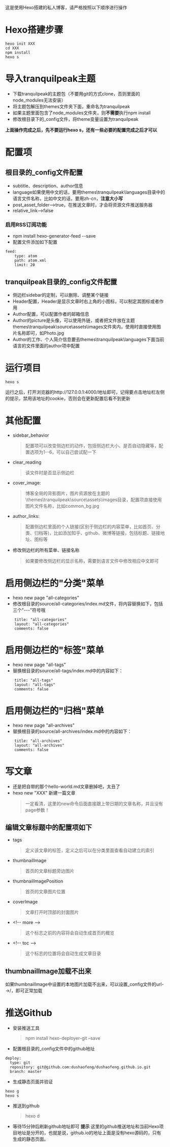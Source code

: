 这是使用Hexo搭建的私人博客，请严格按照以下顺序进行操作

# Hexo搭建步骤
```
hexo init XXX
cd XXX
npm install
hexo s
```

# 导入tranquilpeak主题
 - 下载tranquilpeak的主题包（不要用git的方式clone，否则里面的node_modules无法安装）
 - 将主题包解压到themes文件夹下面，重命名为tranquilpeak
 - 如果主题里面包含了node_modules文件夹，则**不需要**执行npm install
 - 修改根目录下的_config文件，将theme变量设置为tranquilpeak

**上面操作完成之后，先不要运行hexo s，还有一些必要的配置完成之后才可以**

# 配置项

## 根目录的_config文件配置

 - subtitle、description、author信息
 - language如果使用中文的话，要用themes\tranquilpeak\languages目录中的语言文件名称，比如中文的话，要用zh-cn，**注意大小写**
 - post_asset_folder-->true，在推送文章时，才会将资源文件推送服务器
 - relative_link-->false

### 启用RSS订阅功能

 - npm install hexo-generator-feed --save
 - 配置文件添加如下配置

```
feed:
    type: atom
    path: atom.xml
    limit: 20
```
 
## tranquilpeak目录的_config文件配置

 - 侧边栏sidebar的定制，可以删除、调整某个链接
 - Header配置，Header是显示文章时右上角的小图标，可以制定其图标或者作用
 - Author配置，可以配置作者的邮箱信息
 - Author的picture是头像，可以使用外链，或者把文件放在主题themes\tranquilpeak\source\assets\images文件夹内，使用时直接使用图片名称即可，如Photo.jpg
 - Author的工作、个人简介信息要去themes\tranquilpeak\languages下面当前语言的文件里面的author项中配置

# 运行项目

```
hexo s
```
运行之后，打开浏览器的http://127.0.0.1:4000/地址即可，记得要点击地址栏左侧的提示，禁用该地址的cookie，否则会在更新配置后看不到更新

# 其他配置

 - sidebar_behavior
    >配置项可以改变侧边栏的动作，包括侧边栏大小、是否自动隐藏等，配置选项为1--6，可以自己尝试配一下

 - clear_reading
    >读文件时是否显示侧边栏

 - cover_image:
    >博客全局的背影图片，图片资源放在主题的\themes\tranquilpeak\source\assets\images目录，配置项直接使用图片文件名称，比如common_bg.jpg

 - author_links:
    >配置侧边栏里面的个人链接(区别于侧边栏的内容菜单，比如首页、分类、归档等)，比如添加知乎、github、微博等链接，包括标题、链接地址、图标等
 
 - 修改侧边栏的所有菜单、链接名称
    >如果要修改侧边栏的显示名称，需要到语言文件中修改相应中文即可

# 启用侧边栏的"分类"菜单
 - hexo new page "all-categories"
 - 修改根目录的source/all-categories/index.md文件，将内容替换如下，包括三个"---"符号哦
```
    title: "all-categories"
    layout: "all-categories"
    comments: false
```

# 启用侧边栏的"标签"菜单
 - hexo new page "all-tags"
 - 替换根目录的source/all-tags/index.md中的内容如下：

```
    title: "all-tags"
    layout: "all-tags"
    comments: false
```

# 启用侧边栏的"归档"菜单
 - hexo new page "all-archives"
 - 替换根目录的source/all-archives/index.md中的内容如下：
```
    title: "all-archives"
    layout: "all-archives"
    comments: false
```

# 写文章

 - 还是把自带的那个hello-world.md文章删掉吧，太丑了
 - hexo new "XXX" 新建一篇文章
     >一定看清，这里的new命令后面直接跟上带日期的文章名称，并且没有page参数！

## 编辑文章标题中的配置项如下
 - tags
     >定义该文章的标签，定义之后可以在分类里面查看自动建立的索引
 - thumbnailImage
     >首页的文章标题旁边图片
 - thumbnailImagePosition
     >首页的文章图片位置
 - coverImage
     >文章打开时顶部的封面图片
 - \<!-- more -->
     >这个标志之前的内容将会自动生成首页的概览
 - \<!-- toc -->
     >这个标志的位置将会自动生成文章目录

## thumbnailImage加载不出来

如果thumbnailImage中设置的本地图片加载不出来，可以设置_config文件的url-->/，即可正常加载

# 推送Github
 - 安装推送工具
    >npm install hexo-deployer-git –save
 - 配置根目录的_config文件中的github地址
```
deploy:
  type: git
  repository: git@github.com:dushaofeng/dushaofeng.github.io.git
  branch: master
```
 - 生成静态页面并验证
```
hexo g
hexo s
```
 - 推送到github
    >hexo d
 - 等待15分钟后刷新github地址即可
**提示**
这里的github推送地址和当前Hexo项目地址是分开的，也就是说，github.io的地址上面是没有hexo源码的，只有生成的静态页面。
